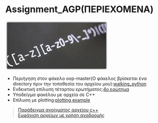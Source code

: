 # Assignment_AGP(ΠΕΡΙΕΧΟΜΕΝΑ)

![Regex image](ReadMe_Sources/regex.jfif)

* Περιήγηση στον φάκελο oop-master(Ο φάκελος βρίσκεται ένα directory πριν την τοποθεσία του αρχείου μου):[walking_python](file_walk.py)
* Ενδεικτική επίλυση τέταρτου ερωτήματος:[4ο ερώτημα](4.Calculate_If_Statement/if_statements.py)
* Υποδείγμα φακέλου με αρχεία σε C++
* Επίλυση με plotting:[plotting example](File_Detector/OS_WALK_PLOTTING)
> [Παράδειγμα ανοίγματος αρχείου c++](File_Detector/OS_WALK/open_cpp.py)<br>
> [Εμφάνιση αρχείων με χρήση αναδρομής](File_Detector/OS_WALK/temp_walk.py)
